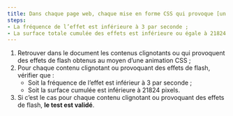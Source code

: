 ```yaml
---
title: Dans chaque page web, chaque mise en forme CSS qui provoque [un changement brusque de luminosité ou un effet de flash](#changement-brusque-de-luminosite-ou-effet-de-flash) vérifie-t-il une de ces conditions ?
steps:
- La fréquence de l’effet est inférieure à 3 par seconde ;
- La surface totale cumulée des effets est inférieure ou égale à 21824 pixels.
---
```


1. Retrouver dans le document les contenus clignotants ou qui provoquent des effets de flash obtenus au moyen d’une animation CSS ;
2. Pour chaque contenu clignotant ou provoquant des effets de flash, vérifier que :
      * Soit la fréquence de l’effet est inférieur à 3 par seconde ;
      * Soit la surface cumulée est inférieure à 21824 pixels.
3. Si c’est le cas pour chaque contenu clignotant ou provoquant des effets de flash, **le test est validé**.
